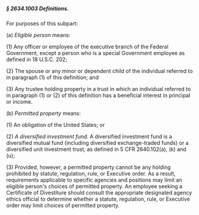 ##### § 2634.1003 Definitions. #####

For purposes of this subpart:

(a) *Eligible person* means:

(1) Any officer or employee of the executive branch of the Federal Government, except a person who is a special Government employee as defined in 18 U.S.C. 202;

(2) The spouse or any minor or dependent child of the individual referred to in paragraph (1) of this definition; and

(3) Any trustee holding property in a trust in which an individual referred to in paragraph (1) or (2) of this definition has a beneficial interest in principal or income.

(b) *Permitted property* means:

(1) An obligation of the United States; or

(2) *A diversified investment fund.* A diversified investment fund is a diversified mutual fund (including diversified exchange-traded funds) or a diversified unit investment trust, as defined in 5 CFR 2640.102(a), (k) and (u);

(3) Provided, however, a permitted property cannot be any holding prohibited by statute, regulation, rule, or Executive order. As a result, requirements applicable to specific agencies and positions may limit an eligible person's choices of permitted property. An employee seeking a Certificate of Divestiture should consult the appropriate designated agency ethics official to determine whether a statute, regulation, rule, or Executive order may limit choices of permitted property.